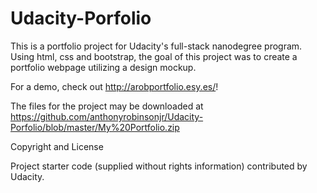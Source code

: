 # Udacity-Porfolio

This is a portfolio project for Udacity's full-stack nanodegree program. Using html, css and bootstrap, the goal of this project was to create a portfolio webpage utilizing a design mockup.

For a demo, check out http://arobportfolio.esy.es/!

The files for the project may be downloaded at https://github.com/anthonyrobinsonjr/Udacity-Porfolio/blob/master/My%20Portfolio.zip

Copyright and License

Project starter code (supplied without rights information) contributed by Udacity.
